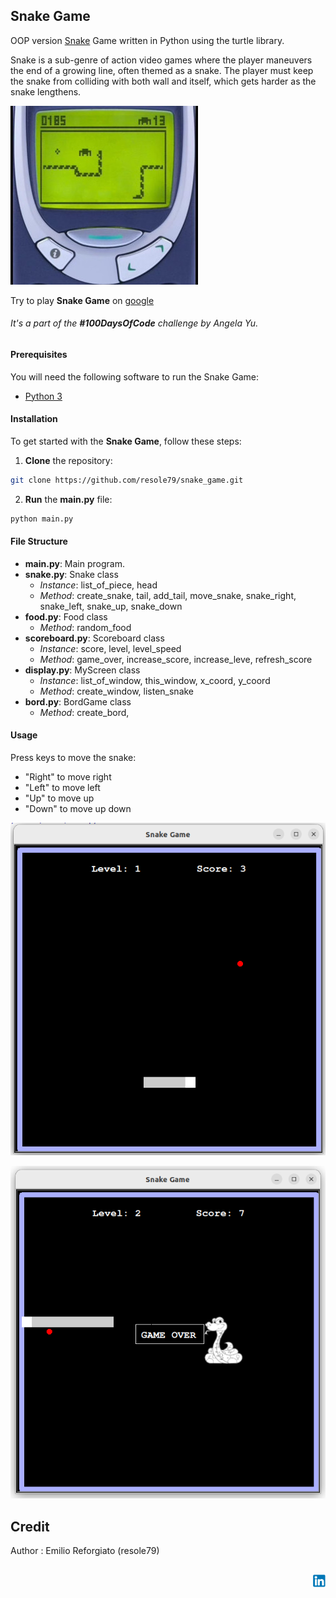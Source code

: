## Snake Game

OOP version [Snake](https://en.wikipedia.org/wiki/Snake_(video_game_genre)) Game written in Python using the turtle library. 
       
Snake is a sub-genre of action video games where the player maneuvers the end of a growing line, often themed as a snake. The player must keep the snake from colliding with both wall and itself, which gets harder as the snake lengthens.       

![nokia snake game](./image/nokia-snake-game.jpg)



Try to play **Snake Game** on [google](https://g.co/kgs/sMDddp)


###### It's a part of the **#100DaysOfCode** challenge by *Angela Yu*. ######    


#### Prerequisites
You will need the following software to run the Snake Game:
 - [Python 3](https://www.python.org/downloads/)

#### Installation
To get started with the **Snake Game**, follow these steps:

1. **Clone** the repository:

```sh
git clone https://github.com/resole79/snake_game.git
```

2. **Run** the **main.py** file:

```sh
python main.py
```

#### File Structure   
 - **main.py**: Main program.
 - **snake.py**: Snake class
	- *Instance*: list_of_piece, head
	- *Method*: create_snake, tail, add_tail, move_snake, snake_right, snake_left, snake_up, snake_down
 - **food.py**: Food class
	- *Method*: random_food
 - **scoreboard.py**: Scoreboard class
	- *Instance*: score, level, level_speed
	- *Method*: game_over, increase_score, increase_leve, refresh_score
 - **display.py**: MyScreen class
	- *Instance*: list_of_window, this_window, x_coord, y_coord
	- *Method*: create_window, listen_snake
 - **bord.py**: BordGame class
	- *Method*: create_bord,

#### **Usage**

Press keys to move the snake:
 - "Right" to move right
 - "Left" to move left
 - "Up" to move up
 - "Down" to move up down       
 

![Snake Game](./image/snake_game_0.png)       

![Snake Game](./image/snake_game_1.png)


## **Credit**

Author : Emilio Reforgiato (resole79)

##
<p align="right"><a href="https://www.linkedin.com/in/emilio-reforgiato/" target=”_blank” ><img src="./image/in_logo.png" /></a></p>


